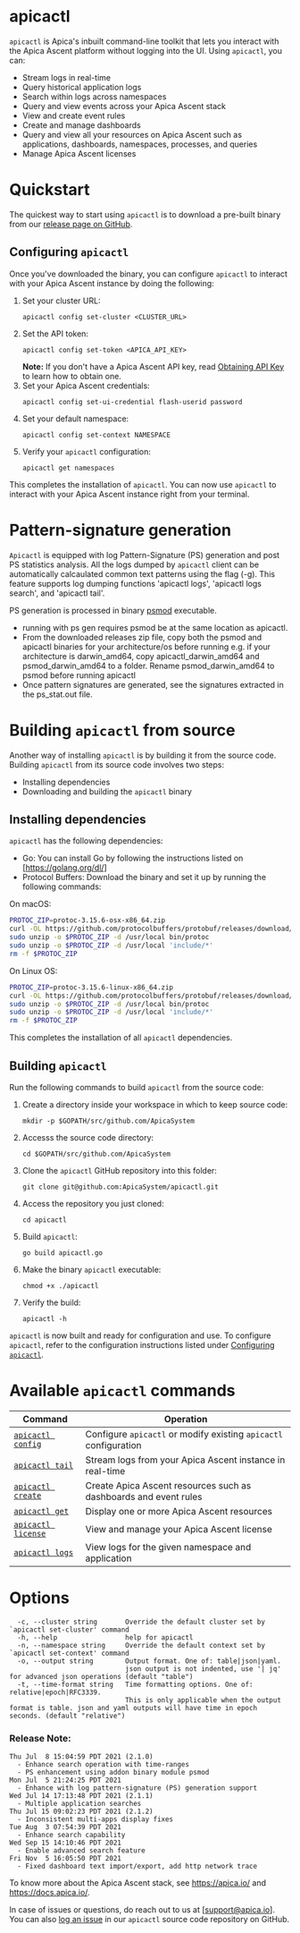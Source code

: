 # apicactl

`apicactl` is Apica's inbuilt command-line toolkit that lets you interact with the Apica Ascent platform without logging into the UI. Using `apicactl`, you can:

- Stream logs in real-time
- Query historical application logs
- Search within logs across namespaces
- Query and view events across your Apica Ascent stack
- View and create event rules
- Create and manage dashboards
- Query and view all your resources on Apica Ascent such as applications, dashboards, namespaces, processes, and queries
- Manage Apica Ascent licenses

# Quickstart

The quickest way to start using `apicactl` is to download a pre-built binary from our [release page on GitHub](https://github.com/apicaai/apicactl/releases). 

## Configuring `apicactl`

Once you've downloaded the binary, you can configure `apicactl` to interact with your Apica Ascent instance by doing the following:
1. Set your cluster URL:
    ```
    apicactl config set-cluster <CLUSTER_URL>
    ```
1. Set the API token:
    ```
    apicactl config set-token <APICA_API_KEY>
    ```
    **Note:** If you don't have a Apica Ascent API key, read [Obtaining API Key](https://docs.apica.io/vewing-logs/apicactl/obtaining-api-key) to learn how to obtain one. 
1. Set your Apica Ascent credentials:
    ```
    apicactl config set-ui-credential flash-userid password
    ```
1. Set your default namespace:
    ```
    apicactl config set-context NAMESPACE
    ```
1. Verify your `apicactl` configuration:
    ```
    apicactl get namespaces
    ```
This completes the installation of `apicactl`. You can now use `apicactl` to interact with your Apica Ascent instance right from your terminal.


# Pattern-signature generation
`Apicactl` is equipped with log Pattern-Signature (PS) generation and post PS statistics analysis. All the logs dumped by `apicactl` client can be automatically calcaulated common text patterns using the flag (-g).  This feature supports log dumping functions 'apicactl logs', 'apicactl logs search', and 'apicactl tail'.  

PS generation is processed in binary [psmod](https://github.com/ApicaSystem/apicactl/releases/tag/2.1.2) executable.  
- running with ps gen requires psmod be at the same location as apicactl.
- From the downloaded releases zip file, copy both the psmod and apicactl binaries for your architecture/os before running e.g. if your architecture is darwin_amd64, copy apicactl_darwin_amd64 and psmod_darwin_amd64 to a folder. Rename psmod_darwin_amd64 to psmod before running apicactl
- Once pattern signatures are generated, see the signatures extracted in the ps_stat.out file.

# Building `apicactl` from source

Another way of installing `apicactl` is by building it from the source code. Building `apicactl` from its source code involves two steps:
- Installing dependencies
- Downloading and building the `apicactl` binary

## Installing dependencies

`apicactl` has the following dependencies:
- Go: You can install Go by following the instructions listed on [https://golang.org/dl/]
- Protocol Buffers: Download the binary and set it up by running the following commands:

On macOS:

```bash
PROTOC_ZIP=protoc-3.15.6-osx-x86_64.zip
curl -OL https://github.com/protocolbuffers/protobuf/releases/download/v3.15.6/$PROTOC_ZIP
sudo unzip -o $PROTOC_ZIP -d /usr/local bin/protoc
sudo unzip -o $PROTOC_ZIP -d /usr/local 'include/*'
rm -f $PROTOC_ZIP
```

On Linux OS:
   
```bash
PROTOC_ZIP=protoc-3.15.6-linux-x86_64.zip
curl -OL https://github.com/protocolbuffers/protobuf/releases/download/v3.15.6/$PROTOC_ZIP
sudo unzip -o $PROTOC_ZIP -d /usr/local bin/protoc
sudo unzip -o $PROTOC_ZIP -d /usr/local 'include/*'
rm -f $PROTOC_ZIP

```

This completes the installation of all `apicactl` dependencies. 

## Building `apicactl`

Run the following commands to build `apicactl` from the source code:
1. Create a directory inside your workspace in which to keep source code:
    ```
    mkdir -p $GOPATH/src/github.com/ApicaSystem
    ```
1. Accesss the source code directory:
    ```
    cd $GOPATH/src/github.com/ApicaSystem
    ```
1. Clone the `apicactl` GitHub repository into this folder:
    ```
    git clone git@github.com:ApicaSystem/apicactl.git
    ```
1. Access the repository you just cloned:
    ```
    cd apicactl
    ```
1. Build `apicactl`:
    ```
    go build apicactl.go
    ```
1. Make the binary `apicactl` executable:
    ```
    chmod +x ./apicactl
    ```
1. Verify the build:
    ```
    apicactl -h
    ```

`apicactl` is now built and ready for configuration and use. To configure `apicactl`, refer to the configuration instructions listed under [Configuring `apicactl`](#configuring-apicactl). 

# Available `apicactl` commands

| Command | Operation |
|---|---|
| [`apicactl config`](docs/apicactl_config.md) | Configure `apicactl` or modify existing `apicactl` configuration |
| [`apicactl tail`](docs/apicactl_tail.md) | Stream logs from your Apica Ascent instance in real-time |
| [`apicactl create`](docs/apicactl_create.md) | Create Apica Ascent resources such as dashboards and event rules |
| [`apicactl get`](docs/apicactl_get.md) | Display one or more Apica Ascent resources |
| [`apicactl license`](docs/apicactl_license.md) | View and manage your Apica Ascent license |
| [`apicactl logs`](docs/apicactl_logs.md) | View logs for the given namespace and application |

# Options

```
  -c, --cluster string       Override the default cluster set by `apicactl set-cluster' command
  -h, --help                 help for apicactl
  -n, --namespace string     Override the default context set by `apicactl set-context' command
  -o, --output string        Output format. One of: table|json|yaml. 
                             json output is not indented, use '| jq' for advanced json operations (default "table")
  -t, --time-format string   Time formatting options. One of: relative|epoch|RFC3339. 
                             This is only applicable when the output format is table. json and yaml outputs will have time in epoch seconds. (default "relative")
```

### Release Note:
```
Thu Jul  8 15:04:59 PDT 2021 (2.1.0)
  - Enhance search operation with time-ranges
  - PS enhancement using addon binary module psmod
Mon Jul  5 21:24:25 PDT 2021
  - Enhance with log pattern-signature (PS) generation support
Wed Jul 14 17:13:48 PDT 2021 (2.1.1)
  - Multiple application searches
Thu Jul 15 09:02:23 PDT 2021 (2.1.2)
  - Inconsistent multi-apps display fixes
Tue Aug  3 07:54:39 PDT 2021
  - Enhance search capability
Wed Sep 15 14:10:46 PDT 2021
  - Enable advanced search feature
Fri Nov  5 16:05:50 PDT 2021
  - Fixed dashboard text import/export, add http network trace
```




To know more about the Apica Ascent stack, see https://apica.io/ and https://docs.apica.io/. 

In case of issues or questions, do reach out to us at [support@apica.io]. You can also [log an issue](https://github.com/ApicaSystem/apicactl/issues/new) in our `apicactl` source code repository on GitHub. 
